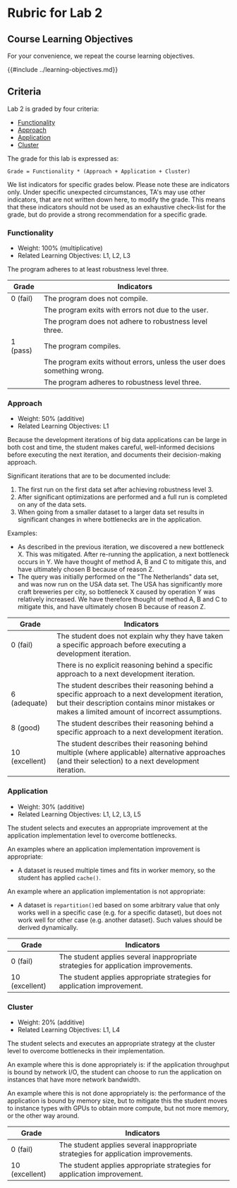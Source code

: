 # Rubric for Lab 2

## Course Learning Objectives
For your convenience, we repeat the course learning objectives.

{{#include ../learning-objectives.md}}

## Criteria

Lab 2 is graded by four criteria:
* [Functionality](#functionality)
* [Approach](#approach)
* [Application](#application)
* [Cluster](#cluster)

The grade for this lab is expressed as:

```
Grade = Functionality * (Approach + Application + Cluster)
```

We list indicators for specific grades below. Please note these are indicators
only. Under specific unexpected circumstances, TA's may use other indicators,
that are not written down here, to modify the grade. This means that these
indicators should not be used as an exhaustive check-list for the grade, but do
provide a strong recommendation for a specific grade.

### Functionality 
* Weight: 100% (multiplicative)
* Related Learning Objectives: L1, L2, L3

The program adheres to at least robustness level three.

| Grade          | Indicators                                                  |
|----------------|-------------------------------------------------------------|
| 0 (fail)       | The program does not compile.                               |
|                | The program exits with errors not due to the user.          |
|                | The program does not adhere to robustness level three.      |
| 1 (pass)       | The program compiles.                                       |
|                | The program exits without errors, unless the user does something wrong. |
|                | The program adheres to robustness level three.              |

### Approach
* Weight: 50% (additive)
* Related Learning Objectives: L1

Because the development iterations of big data applications can be large in both
cost and time, the student makes careful, well-informed decisions before
executing the next iteration, and documents their decision-making approach.

Significant iterations that are to be documented include:
1. The first run on the first data set after achieving robustness level 3.
2. After significant optimizations are performed and a full run is completed on 
   any of the data sets.
3. When going from a smaller dataset to a larger data set results in
   significant changes in where bottlenecks are in the application.

Examples:
* As described in the previous iteration, we discovered a new bottleneck X. This
  was mitigated. After re-running the application, a next bottleneck occurs in 
  Y. We have thought of method A, B and C to mitigate this, and have ultimately 
  chosen B because of reason Z.
* The query was initially performed on the "The Netherlands" data set, and was 
  now run on the USA data set. The USA has significantly more craft breweries 
  per city, so bottleneck X caused by operation Y was relatively increased. We 
  have therefore thought of method A, B and C to mitigate this, and have 
  ultimately chosen B because of reason Z.

| Grade          | Indicators                                                  |
|----------------|-------------------------------------------------------------|
| 0 (fail)       | The student does not explain why they have taken a specific approach before executing a development iteration. |
|                | There is no explicit reasoning behind a specific approach to a next development iteration. |
| 6 (adequate)   | The student describes their reasoning behind a specific approach to a next development iteration, but their description contains minor mistakes or makes a limited amount of incorrect assumptions. |
| 8 (good)       | The student describes their reasoning behind a specific approach to a next development iteration. |
| 10 (excellent) | The student describes their reasoning behind multiple (where applicable) alternative approaches (and their selection) to a next development iteration. |

### Application
* Weight: 30% (additive)
* Related Learning Objectives: L1, L2, L3, L5

The student selects and executes an appropriate improvement at the application
implementation level to overcome bottlenecks.

An examples where an application implementation improvement is appropriate:
* A dataset is reused multiple times and fits in worker memory, so the student 
  has applied `cache()`.

An example where an application implementation is not appropriate:
* A dataset is `repartition()`ed based on some arbitrary value that only works
  well in a specific case (e.g. for a specific dataset), but does not work well
  for other case (e.g. another dataset). Such values should be derived
  dynamically.

| Grade          | Indicators                                                  |
|----------------|-------------------------------------------------------------|
| 0 (fail)       | The student applies several inappropriate strategies for application improvements. |
| 10 (excellent) | The student applies appropriate strategies for application improvement. |

### Cluster
* Weight: 20% (additive)
* Related Learning Objectives: L1, L4

The student selects and executes an appropriate strategy at the cluster level to
overcome bottlenecks in their implementation.

An example where this is done appropriately is: if the application throughput is
bound by network I/O, the student can choose to run the application on instances
that have more network bandwidth.

An example where this is not done appropriately is: the performance of the
application is bound by memory size, but to mitigate this the student moves to
instance types with GPUs to obtain more compute, but not more memory, or the
other way around.


| Grade          | Indicators                                                  |
|----------------|-------------------------------------------------------------|
| 0 (fail)       | The student applies several inappropriate strategies for application improvements. |
| 10 (excellent) | The student applies appropriate strategies for application improvement. |

